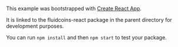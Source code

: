 This example was bootstrapped with [Create React App](https://github.com/facebook/create-react-app).

It is linked to the fluidcoins-react package in the parent directory for development purposes.

You can run `npm install` and then `npm start` to test your package.
